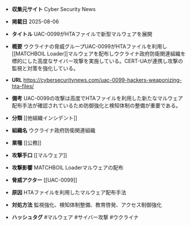 - **収集元サイト**
Cyber Security News

- **掲載日**
2025-08-06

- **タイトル**
UAC-0099がHTAファイルで新型マルウェアを展開

- **概要**
ウクライナの脅威グループUAC-0099がHTAファイルを利用し[[MATCHBOIL Loader]]マルウェアを配布しウクライナ政府防衛関連組織を標的にした高度なサイバー攻撃を実施している。CERT-UAが連携し攻撃の監視と対策を強化している。

- **URL**
https://cybersecuritynews.com/uac-0099-hackers-weaponizing-hta-files/

- **備考**
UAC-0099の攻撃は高度でHTAファイルを利用した新たなマルウェア配布手法が確認されているため防御強化と検知体制の整備が重要である。

- **分類**
[[他組織インシデント]]

- **組織名**
ウクライナ政府防衛関連組織

- **業種**
[[公務]]

- **攻撃手口**
[[マルウェア]]

- **攻撃影響**
MATCHBOIL Loaderマルウェアの配布

- **脅威アクター**
[[UAC-0099]]

- **原因**
HTAファイルを利用したマルウェア配布手法

- **対処方法**
監視強化、検知体制整備、教育啓発、アクセス制御強化

- **ハッシュタグ**
#マルウェア #サイバー攻撃 #ウクライナ
